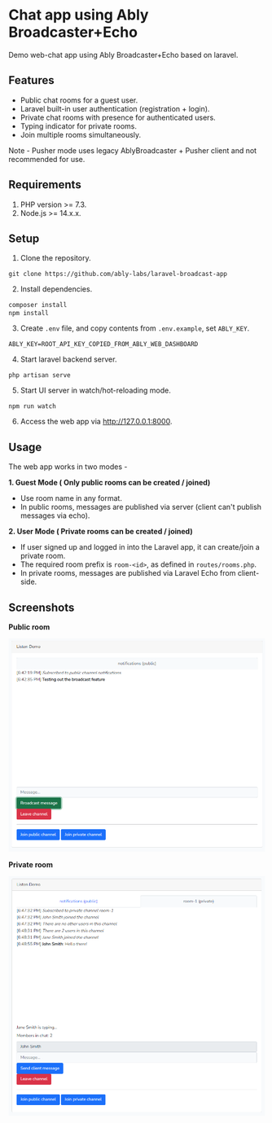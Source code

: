 # Chat app using Ably Broadcaster+Echo

Demo web-chat app using Ably Broadcaster+Echo based on laravel.

## Features
* Public chat rooms for a guest user.
* Laravel built-in user authentication (registration + login).
* Private chat rooms with presence for authenticated users.
* Typing indicator for private rooms.
* Join multiple rooms simultaneously.

Note - Pusher mode uses legacy AblyBroadcaster + Pusher client and not recommended for use.

## Requirements
1. PHP version >= 7.3.
2. Node.js >= 14.x.x.

## Setup

1. Clone the repository.
```
git clone https://github.com/ably-labs/laravel-broadcast-app
```
2. Install dependencies.
```
composer install
npm install
```
3. Create `.env` file, and copy contents from `.env.example`, set `ABLY_KEY`.
```
ABLY_KEY=ROOT_API_KEY_COPIED_FROM_ABLY_WEB_DASHBOARD
```
4. Start laravel backend server.
```
php artisan serve 
```
5. Start UI server in watch/hot-reloading mode.
```
npm run watch
```
6. Access the web app via http://127.0.0.1:8000.

## Usage
The web app works in two modes -

**1. Guest Mode ( Only public rooms can be created / joined)**
- Use room name in any format.
- In public rooms, messages are published via server (client can't publish messages via echo).

**2. User Mode ( Private rooms can be created / joined)**
- If user signed up and logged in into the Laravel app, it can create/join a private room.
- The required room prefix is `room-<id>`, as defined in `routes/rooms.php`.
- In private rooms, messages are published via Laravel Echo from client-side. 

## Screenshots

**Public room**

<img src="docs/images/public_room.png" alt="Public room example">

**Private room**


<img src="docs/images/private_room.png" alt="Public room example">
